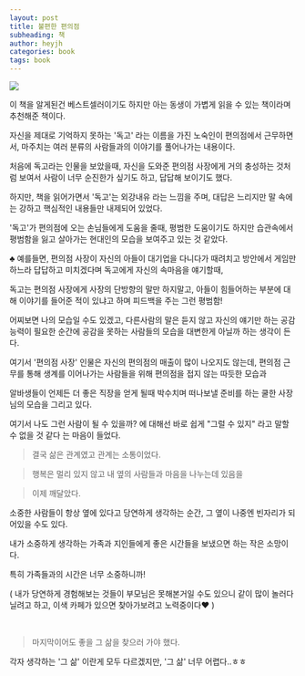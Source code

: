 ```yaml
---
layout: post
title: 불편한 편의점
subheading: 책
author: heyjh
categories: book
tags: book
---
```


<img src="https://user-images.githubusercontent.com/95572771/214320800-951e6935-4a0f-43aa-a630-a73ee14e2a6f.png" > 

이 책을 알게된건 베스트셀러이기도 하지만 아는 동생이 가볍게 읽을 수 있는 책이라며 추천해준 책이다. <br>

자신을 제대로 기억하지 못하는 '독고' 라는 이름을 가진 노숙인이 편의점에서 근무하면서, 마주치는 여러 분류의 사람들과의 이야기를 풀어나가는 내용이다. <br>

처음에 독고라는 인물을 보았을때, 자신을 도와준 편의점 사장에게 거의 충성하는 것처럼 보여서 사람이 너무 순진한가 싶기도 하고, 답답해 보이기도 했다. <br>

하지만, 책을 읽어가면서 '독고'는 외강내유 라는 느낌을 주며, 대답은 느리지만 말 속에는 강하고 핵심적인 내용들만 내제되어 있었다. <br>

'독고'가 편의점에 오는 손님들에게 도움을 줄때, 평범한 도움이기도 하지만 습관속에서 평범함을 잃고 살아가는 현대인의 모습을 보여주고 있는 것 같았다. <br>

♣️ 예를들면, 편의점 사장이 자신의 아들이 대기업을 다니다가 때려치고 방안에서 게임만 하느라 답답하고 미치겠다며 독고에게 자신의 속마음을 얘기할때,  <br>

독고는 편의점 사장에게 사장의 단방향의 말만 하지말고, 아들이 힘들어하는 부분에 대해 이야기를 들어준 적이 있냐고 하며 피드백을 주는 그런 평범함!<br>

어찌보면 나의 모습일 수도 있겠고, 다른사람의 말은 듣지 않고 자신의 얘기만 하는 공감능력이 필요한 순간에 공감을 못하는 사람들의 모습을 대변한게 아닐까 하는 생각이 든다. <br>

여기서 '편의점 사장' 인물은 자신의 편의점의 매출이 많이 나오지도 않는데, 편의점 근무를 통해 생계를 이어나가는 사람들을 위해 편의점을 접지 않는 따듯한 모습과  <br>

알바생들이 언제든 더 좋은 직장을 얻게 될때 박수치며 떠나보낼 준비를 하는 쿨한 사장님의 모습을 그리고 있다.  <br>

여기서 나도 그런 사람이 될 수 있을까? 에 대해선 바로 쉽게 "그럴 수 있지" 라고 말할 수 없을 것 같다 는 마음이 들었다. <br>


> 결국 삶은 관계였고 관계는 소통이었다. <br>

> 행복은 멀리 있지 않고 내 옆의 사람들과 마음을 나누는데 있음을 <br>

> 이제 깨달았다.<br>


소중한 사람들이 항상 옆에 있다고 당연하게 생각하는 순간, 그 옆이 나중엔 빈자리가 되어있을 수도 있다.<br>

내가 소중하게 생각하는 가족과 지인들에게 좋은 시간들을 보냈으면 하는 작은 소망이다. <br>

특히 가족들과의 시간은 너무 소중하니까! <br>

( 내가 당연하게 경험해보는 것들이 부모님은 못해본거일 수도 있으니 같이 많이 놀러다닐려고 하고, 이색 카페가 있으면 찾아가보려고 노력중이다❤️ )<br>

<br>

> 마지막이어도 좋을 그 삶을 찾으러 가야 했다.


각자 생각하는 '그 삶' 이란게 모두 다르겠지만, '그 삶' 너무 어렵다..ㅎㅎ

